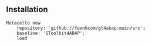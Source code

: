 
## Installation

```st
Metacello new
	repository: 'github://feenkcom/gt4abap:main/src';
	baseline: 'GToolkit4ABAP';
	load
```
